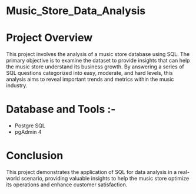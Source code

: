 # Music_Store_Data_Analysis

# Project Overview
This project involves the analysis of a music store database using SQL. The primary objective is to examine the dataset to provide insights that can help the music store understand its business growth. By answering a series of SQL questions categorized into easy, moderate, and hard levels, this analysis aims to reveal important trends and metrics within the music industry.

# Database and Tools :-
* Postgre SQL
* pgAdmin 4

# Conclusion
This project demonstrates the application of SQL for data analysis in a real-world scenario, providing valuable insights to help the music store optimize its operations and enhance customer satisfaction.
